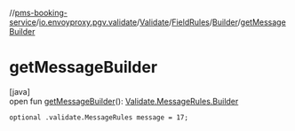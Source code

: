 //[pms-booking-service](../../../../../index.md)/[io.envoyproxy.pgv.validate](../../../index.md)/[Validate](../../index.md)/[FieldRules](../index.md)/[Builder](index.md)/[getMessageBuilder](get-message-builder.md)

# getMessageBuilder

[java]\
open fun [getMessageBuilder](get-message-builder.md)(): [Validate.MessageRules.Builder](../../-message-rules/-builder/index.md)

`optional .validate.MessageRules message = 17;`